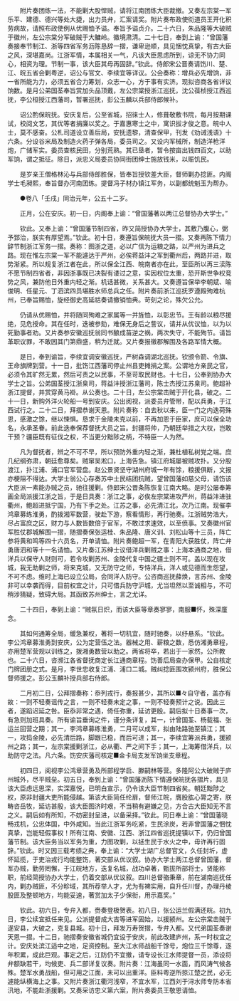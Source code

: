<!-- { "loadSidebar": true } -->
　　附片奏团练一法，不能剿大股悍贼，请将江南团练大臣裁撤。又奏左宗棠一军乐平、建德、德兴等处大捷，出力员弁，汇案请奖。附片奏布政使衔道员王开化积劳病故，请照布政使例从优赐恤予谥。奉旨予谥贞介。二十六日，朱品隆等大破贼于徽州，左公宗棠分军破贼于大鳙岭。徽境肃清。二十七日，奉到上谕：“曾国藩奏接奉节制江、浙等四省军务沥陈恳辞一摺，谦卑逊顺，具见悃忱真挚，有古大臣之风，深堪嘉尚。江浙军情，本属相关一气，凡该大臣思虑所到，谅无不协力同心，相资为理。节制一事，该大臣其毋再固辞。”钦此。侍郎宋公晋奏请饬川、楚、江、皖五省会剿粤逆，诏公与官文、李续宜等详议。公会奏称：增兵必先增饷，非一省所能为力，必须五省合力筹划，众志一心，方于事有实济。现拟咨商各省详议饷数。是月公弟国荃奉旨赏加头品顶戴，左公宗棠授浙江巡抚，沈公葆桢授江西巡抚，李公桓授江西藩司，暂署巡抚，彭公玉麟以兵部侍郎候补。

　　诏公酌保皖抚。安庆复后，公至省城，招徕士人，修葺敬敷书院，每月按期课试，校阅文艺，其优等者捐廉以奖之。于嘉惠寒士之中，寓识拔才俊之意。皖中人士，莫不感奋。公札司道设立善后局，安抚遗黎，清查保甲，刊发《劝诫浅语》十六条。分设谷米局及制造火药子弹各局，委员司之。又设内军械所，制造洋枪洋炮，广储军实。委员查核民田，分别荒熟。其已垦者，暂令按亩出钱四百文，以助军饷，谓之抵征。除日，派忠义局委员协同街团绅士施放钱米，以赈饥民。

　　是岁亲王僧格林沁与兵部侍郎胜保，皆奉旨授钦差大臣，督师剿办捻匪。内阁学士毛昶熙，奉旨督办河南团练。提督冯子材办镇江军务，以副都统魁玉为帮办。

　　●卷八「壬戌」同治元年，公五十二岁。

　　正月，公在安庆。初一日，内阁奉上谕：“曾国藩著以两江总督协办大学士。”

　　钦此。又奉上谕：“曾国藩节制四省，昨又简授协办大学士，其敷乃腹心，弼予郅治，朕实有厚望焉。”钦此。初十日，奏遵旨保皖抚大员一摺。又奏再陈下情力辞节制浙江军务一摺。奏称：图浙之道，必以广信为运粮之路，以严州为进兵之路。现在惟左宗棠一军不能遽达于严州，必俟蒋益沣之军到衢州后，两路并进，取势渐紧。所以规复浙江者在此，所以保全江西、皖南者亦在此，至臣所以再三渎陈不愿节制四省者，非因浙事既已决裂有诿过之意，实因权位太重，恐开斯世争权竞势之风，兼防他日外重内轻之渐。机话甚微，关系甚大。又奏遵旨保举李朝斌、喻俊明、任星元、丁泗滨四员堪胜水师总兵之任。附片奏前浙江巡抚罗遵殿殉难杭州，已奉旨赐恤，旋经御史高延祜奏请撤销恤典。苛刻之论，殊欠公允。

　　仍请从优赐恤，并将随同殉难之家属等一并旌恤，以彰忠节。王有龄以粮尽援绝，见危授命。其在任时，迭被参劾，难保无身后之訾议，请并从优议恤，以为以死勤事者劝。又片奏参安徽巡抚翁同书酿成苗逆之祸，两次失守，不能殉节。请旨革职议罪，不敢因其门第鼎盛，稍为迁就。又片奏报徽郡解围及各路军情大概。

　　是日，奉到谕旨，李续宜调安徽巡抚，严树森调湖北巡抚。钦颁令箭、令旗、王命旗牌到营。十一日，批饬江西藩司停止州县吏摊捐之案。公谓地方亲民之官，必须令其旷然无累，然后可责之以民事，不至苛取民财也。十七日，公奉到协办大学士之旨。公弟国荃授江浙臬司，蒋益沣授浙江藩司，陈士杰授江苏臬司。鲍超补浙江提督，并赏穿黄马褂。从公奏也。二十日，左公宗棠击贼于开化县，破之。二十一日，新购外洋火轮船一号到安庆。公出阅视，派委员弁管带，配以兵勇，于江西试行之。二十二日，拜摺恭谢天恩。附片奏称：自去秋以来，臣一门之内迭荷殊恩，感激之馀，继以悚惧。恳求于金陵未克以前，不再加恩于臣家，庶可以保全功名，永承圣眷。前此迭奉保荐督抚大员之旨。封疆将帅，乃朝廷举措之大权，岂敢干预？疆臣既有征伐之权，不当更分黜陟之柄，不特臣一人为然。

　　凡为督抚者，辨之不可不早，所以预防外重内轻之渐，兼杜植私树党之端。庶几纪纲弥肃，朝廷愈尊矣。贼窜吴淞口，上海告急。镇江府城屡被贼攻扑。又分股渡江，扑江浦、浦口官军营盘。赵公景贤坚守湖州府城一年有馀，粮援俱断，文报亦梗阻不得达。大学士翁公心存奏苏中士民结团抗贼，望曾国藩如慈父母，请饬该大臣派一素能办贼之员，驰往援剿。侍郎宋公晋条陈恢复江南大略。是时公屡奉筹画全局派援江浙之旨，于是日具奏：浙江之事，必俟左宗棠进攻严州，蒋益沣进驻衢州，鲍超进抵宁国，乃有下手之处。江苏之事，必先清江北，次乃江南。现催李鸿章募练淮勇，酌拨湘军数营，驶赴下游，察看情形，再行驰奏。江浙贼势浩大，尽占富庶之区，财力与人数皆数倍于官军，不敢过求速效，以至偾事。又奏徽州官军胜仗郡城解围一摺，随摺奏保张运桂、朱品隆、唐义训、刘松山等十三员，阵亡参将黄和鸣等四十六员名，开单请恤。附片奏鲍超一军，在青阳大获胜仗，阵亡弁勇唐泗和等十一名请恤。又片奏江苏绅士议借洋兵剿贼之事：上海本通商之地，借洋兵以保守人财则可，若令攻剿苏州、金陵代复中国之疆土则不可。盖以现在攻城，我无助剿之师，将来克城，又无防守之师，专恃洋兵，洋人或见德而生怨望，不可不虑。维时上海已设立公局，会同洋人防守。公咨商巡抚薛焕，言苏州、金陵非可以幸袭而得，目前权宜之计，只可借兵防守沪城，尤当坦然以至诚相与，不可稍涉猜疑，致碍大局。其函致苏州绅士，言之尤详。

　　二十四日，奉到上谕：“贼氛日炽，而该大臣等章奏寥寥，南服■怀，殊深廑念。

　　其如何通筹全局，缓急兼权，著将一切机宜，随时驰奏，以纾悬系。“钦此。李公鸿章募淮勇到安庆，公为定营伍之法。器械之用、薪粮之数，悉仿湘勇章程，亦用楚军营规以训练之，拨湘勇数营以助之。两省将卒，若出于一家然，公所教也。二十六日，咨濒江各省督抚商定长江通商章程。饬善后局查办保甲。公自核定门牌团册之式。是月，李世忠收复江浦、浦口二城。贼纠捻匪围攻颍州府，胜保公督师援之。彭公玉麟补授兵部右侍郎。

　　二月初二日，公拜摺奏称：忝列戎行，奏报甚少，其所以■々自守者，盖亦有故：一则不轻奏谣传之言，一则不轻奏未定之事，一则不轻奏预计之说。因此三者，遂蹈迟延之咎。臣忝非常之遇，倚任弥重，延访更殷。嗣后拟十日奏事一次，有急则加班具奏。所有谕旨垂询之件，谨分条详复，其一，计曾国荃、杨载福、张运兰回营之期；其一，李鸿章募练淮勇，二月可以成军，拟由陆路驰至镇江；其一，攻捣金陵，必先清后路，脚跟已稳，而后可进；其一，李续宜筹派兵勇，援颍州之路；其一，左宗棠援剿浙江，必从衢、严之间下手；其一，上海筹借洋兵，以助防守之法。凡六条。饬安庆藩司核定■金卡局支发军饷坐支章程。

　　初四日，阅视李公鸿章营勇及所部程学启、滕嗣林等营。多隆阿公大破贼于庐州城外，尽平贼垒。初五日，奉到上谕：“曾国藩沥陈下情遵保皖抚各摺片，具见该大臣虑远思深，实深嘉悦，已明白宣示，仍令该大臣节制四省矣。朝廷黜陟之权，原非封疆大吏所能侵越。第该大臣简任纶扉，督师江皖，膺股肱心膂之寄，朕畴咨岳牧，延访甚殷，该大臣图济时艰，不当稍有避嫌之见，方合古大臣知无不言之义。嗣后如有所知，不妨密封呈进，以备采择。”钦此。同日奉上谕：“曾国藩晓畅戎机，公忠体国，中外咸知。当此江浙军务吃紧，生民涂炭，若非曾国藩之悃忱真挚，岂能轻假事权！所有江南、安徽、江西、浙江四省巡抚提镇以下，仍归曾国藩节制。该大臣务当以军务为重，力图攻剿，以拯生民于水火之中，毋许再行固辞。”钦此。时又因三载考绩之典，奉上谕：“大学士湖广总督官文，久任封圻，虚怀延揽，于吏治戎行均能整饬，著交部从优议叙。协办大学士两江总督曾国藩，督军办贼，勤劳罔懈，于江皖地方，迭复名城，战功卓著，甄拔所部将士，贤能称职，前经简授协办大学士，仍着交部从优议叙。四川总督骆秉章，前在湖南巡抚任内，剿办贼匪，不分畛域，其所荐举人才，尤为有裨实用，自升任川督，办理丹棱股匪及整顿地方，均能妥速，著赏加太子少保衔，用示嘉奖。”

　　钦此。初六日，专弁入都，赍奏登极贺表。初八日，张公运兰假满还皖。初九日，李公续宜抵任来见。公派提督成大吉等进军固始，以援颍州。左公宗棠击贼于遂安县，大破之，克复县城。初十日，拜发万寿贺摺，专弁入都。又代弟国荃奏谢天恩一摺。十二日，驰摺奏安徽省城仍宜设于安庆，前此改建庐州，系一时权宜之计。安庆处滨江适中之地，足资控制。至大江水师战船千馀号，炮位三千馀尊，逐年积累，成此巨观。事定之后，江防仍不宜撤，请专设长江水师提督一员，添设将弁额缺若干，均候吏、兵二部详复议奏。附片奏：江海虽同一水面，而风涛气候各殊。楚军水勇战船，但可用之江面，未可以出重洋。臣料粤逆所掠江楚之民，必无遽能纵横海上之事。又附片奏浙江衢河浅窄，不宜水军，江西刘于浔水师专防本省汛地，不能赴浙援剿。又奏采访忠义第六案，附片奏委员王敬恩请恤。

